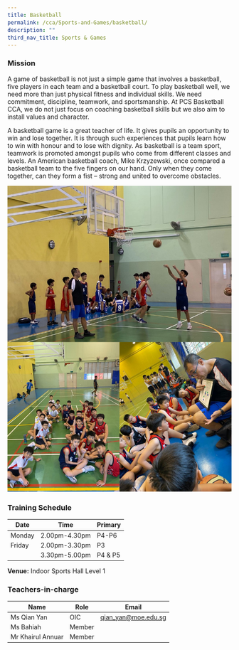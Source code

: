 ```yaml
---
title: Basketball
permalink: /cca/Sports-and-Games/basketball/
description: ""
third_nav_title: Sports & Games
---
```

### Mission


A game of basketball is not just a simple game that involves a basketball, five players in each team and a basketball court. To play basketball well, we need more than just physical fitness and individual skills. We need commitment, discipline, teamwork, and sportsmanship. At PCS Basketball CCA, we do not just focus on coaching basketball skills but we also aim to install values and character.

A basketball game is a great teacher of life. It gives pupils an opportunity to win and lose together. It is through such experiences that pupils learn how to win with honour and to lose with dignity. As basketball is a team sport, teamwork is promoted amongst pupils who come from different classes and levels. An American basketball coach, Mike Krzyzewski, once compared a basketball team to the five fingers on our hand. Only when they come together, can they form a fist – strong and united to overcome obstacles.

![](/images/basketball05.jpg)

### Training Schedule


|Date| Time | Primary| 
|-----|----|------|
|Monday|2.00pm-4.30pm |P4-P6|
|Friday|2.00pm-3.30pm |P3|
||3.30pm-5.00pm |P4 & P5|

**Venue:**
 Indoor Sports Hall Level 1

### Teachers-in-charge

| Name | Role | Email |
| -------- | -------- | -------- |
| Ms Qian Yan     | OIC     | qian_yan@moe.edu.sg     |
| Ms Bahiah      | Member     |      |
| Mr Khairul Annuar     | Member    |      |









